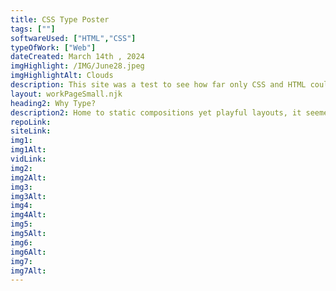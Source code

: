 ```yaml
---
title: CSS Type Poster
tags: [""]
softwareUsed: ["HTML","CSS"]
typeOfWork: ["Web"]
dateCreated: March 14th , 2024
imgHighlight: /IMG/June28.jpeg
imgHighlightAlt: Clouds
description: This site was a test to see how far only CSS and HTML could take me in layout options. I chose to set my sights on a classic form of design- the typographic poster.
layout: workPageSmall.njk
heading2: Why Type?
description2: Home to static compositions yet playful layouts, it seemed like the perfect opportunity to challenge myself. Unfortunately, only some browsers support the many new features showcased in the site, so make sure to cross check with the provided screen shots! The "drama" behind the Baskerville font played into the idea that elements of the page would be animated, as making readable content move is a little taboo. I saw the perfect opportunity to show of different sizes of the type without having to type out explicitly different weights and sizes. I also attempted to simulate some of the letters interacting with each other as they would so often do in typographic posters!
repoLink:
siteLink:
img1: 
img1Alt:
vidLink:
img2: 
img2Alt: 
img3: 
img3Alt: 
img4: 
img4Alt: 
img5: 
img5Alt: 
img6: 
img6Alt: 
img7: 
img7Alt: 
---
```

